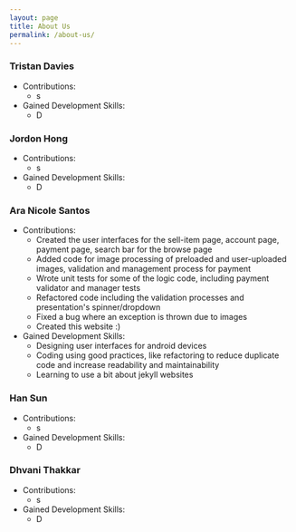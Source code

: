 ```yaml
---
layout: page
title: About Us
permalink: /about-us/
---
```


### Tristan Davies
- Contributions:
  - s
- Gained Development Skills:
  - D

### Jordon Hong
- Contributions:
  - s
- Gained Development Skills:
  - D

### Ara Nicole Santos
- Contributions:
  - Created the user interfaces for the sell-item page, account page, payment page, search bar for the browse page
  - Added code for image processing of preloaded and user-uploaded images, validation and management process for payment
  - Wrote unit tests for some of the logic code, including payment validator and manager tests
  - Refactored code including the validation processes and presentation's spinner/dropdown
  - Fixed a bug where an exception is thrown due to images
  - Created this website :)
- Gained Development Skills:
  - Designing user interfaces for android devices
  - Coding using good practices, like refactoring to reduce duplicate code and increase readability and maintainability
  - Learning to use a bit about jekyll websites 

### Han Sun
- Contributions:
  - s
- Gained Development Skills:
  - D

### Dhvani Thakkar
- Contributions:
  - s
- Gained Development Skills:
  - D
